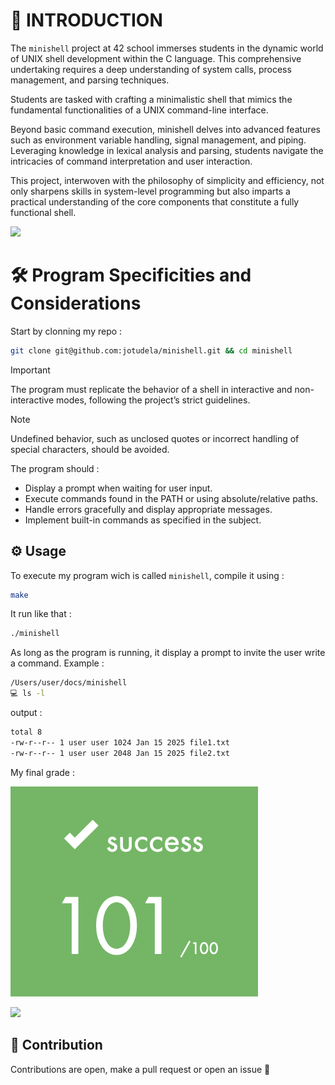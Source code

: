 # 🚀 INTRODUCTION

The `minishell` project at 42 school immerses students in the dynamic world of UNIX shell development within the C language. This comprehensive undertaking requires a deep understanding of system calls, process management, and parsing techniques.

Students are tasked with crafting a minimalistic shell that mimics the fundamental functionalities of a UNIX command-line interface.

Beyond basic command execution, minishell delves into advanced features such as environment variable handling, signal management, and piping. Leveraging knowledge in lexical analysis and parsing, students navigate the intricacies of command interpretation and user interaction.

This project, interwoven with the philosophy of simplicity and efficiency, not only sharpens skills in system-level programming but also imparts a practical understanding of the core components that constitute a fully functional shell.

![](https://raw.githubusercontent.com/andreasbm/readme/master/assets/lines/rainbow.png)

# 🛠️ Program Specificities and Considerations

Start by clonning my repo :
```bash
git clone git@github.com:jotudela/minishell.git && cd minishell
```

> [!IMPORTANT]
> The program must replicate the behavior of a shell in interactive and non-interactive modes, following the project’s strict guidelines.

> [!NOTE]
> Undefined behavior, such as unclosed quotes or incorrect handling of special characters, should be avoided.

The program should :
- Display a prompt when waiting for user input.
- Execute commands found in the PATH or using absolute/relative paths.
- Handle errors gracefully and display appropriate messages.
- Implement built-in commands as specified in the subject.

## ⚙️ Usage

To execute my program wich is called `minishell`, compile it using :
```bash
make
```

It run like that :
```bash
./minishell
```

As long as the program is running, it display a prompt to invite the user write a command.
Example :
```bash
/Users/user/docs/minishell
💻 ls -l
```

output :
```bash
total 8
-rw-r--r-- 1 user user 1024 Jan 15 2025 file1.txt
-rw-r--r-- 1 user user 2048 Jan 15 2025 file2.txt
```

My final grade :

![](imgs/101_percent.png)

![](https://raw.githubusercontent.com/andreasbm/readme/master/assets/lines/rainbow.png)

## 🤝 Contribution
Contributions are open, make a pull request or open an issue 🚀
